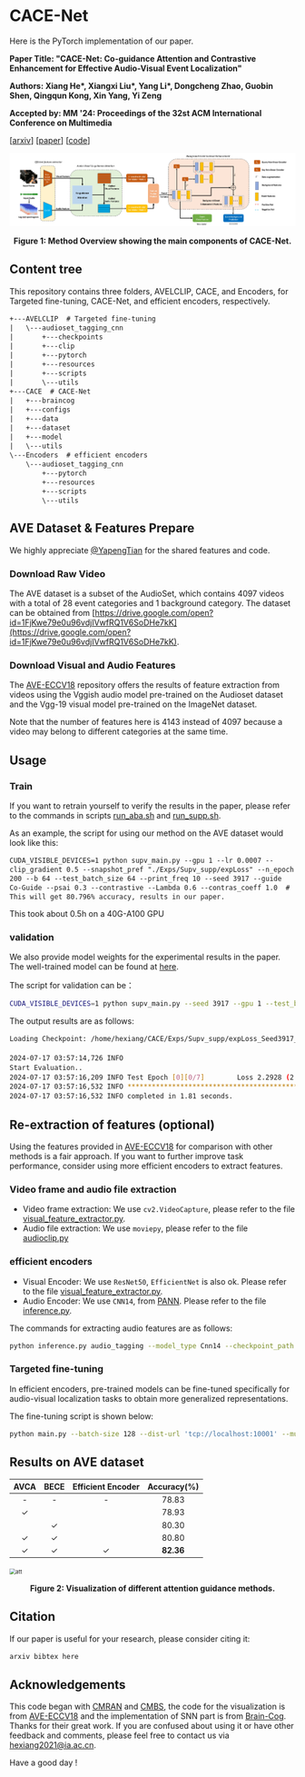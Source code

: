 # CACE-Net

Here is the PyTorch implementation of our paper.

**Paper Title: "CACE-Net: Co-guidance Attention and Contrastive Enhancement for Effective Audio-Visual Event Localization"**

**Authors: Xiang He\*, Xiangxi Liu\*, Yang Li\*, Dongcheng Zhao, Guobin Shen, Qingqun Kong,  Xin Yang, Yi Zeng**

**Accepted by: MM '24: Proceedings of the 32st ACM International Conference on Multimedia**

\[[arxiv]()\] \[[paper]()\] \[[code](https://github.com/Brain-Cog-Lab/CACE-Net)\]

![method](./method.jpg)

<p align="center">   <strong>Figure 1: Method Overview showing the main components of CACE-Net.</strong> </p>

## Content tree

This repository contains three folders, AVELCLIP, CACE, and Encoders, for Targeted fine-tuning, CACE-Net, and efficient encoders, respectively.

```
+---AVELCLIP  # Targeted fine-tuning
|   \---audioset_tagging_cnn
|       +---checkpoints
|       +---clip
|       +---pytorch
|       +---resources
|       +---scripts
|       \---utils
+---CACE  # CACE-Net
|   +---braincog
|   +---configs
|   +---data
|   +---dataset
|   +---model
|   \---utils
\---Encoders  # efficient encoders
    \---audioset_tagging_cnn
        +---pytorch
        +---resources
        +---scripts
        \---utils
```



## AVE Dataset & Features Prepare

We highly appreciate [@YapengTian](https://github.com/YapengTian/AVE-ECCV18) for the shared features and code.

###  Download Raw Video

The AVE dataset is a subset of the AudioSet, which contains 4097 videos with a total of 28 event categories and 1 background category. The dataset can be obtained from [https://drive.google.com/open?id=1FjKwe79e0u96vdjIVwfRQ1V6SoDHe7kK](https://drive.google.com/open?id=1FjKwe79e0u96vdjIVwfRQ1V6SoDHe7kK).

### Download Visual and Audio Features

The [AVE-ECCV18](https://github.com/YapengTian/AVE-ECCV18) repository offers the results of feature extraction from videos using the Vggish audio model pre-trained on the Audioset dataset and the Vgg-19 visual model pre-trained on the ImageNet dataset.

Note that the number of features here is 4143 instead of 4097 because a video may belong to different categories at the same time.



## Usage

### Train

If you want to retrain yourself to verify the results in the paper, please refer to the commands in scripts [run_aba.sh](./run_aba.sh) and [run_supp.sh](./run_supp.sh). 

As an example, the script for using our method on the AVE dataset would look like this:

```shell
CUDA_VISIBLE_DEVICES=1 python supv_main.py --gpu 1 --lr 0.0007 --clip_gradient 0.5 --snapshot_pref "./Exps/Supv_supp/expLoss" --n_epoch 200 --b 64 --test_batch_size 64 --print_freq 10 --seed 3917 --guide Co-Guide --psai 0.3 --contrastive --Lambda 0.6 --contras_coeff 1.0  # This will get 80.796% accuracy, results in our paper.
```

This took about 0.5h on a 40G-A100 GPU

### validation 

We also provide model weights for the experimental results in the paper. The well-trained model can be found at [here](https://huggingface.co/xianghe/cace-net/tree/main).

The script for validation can be：

```bash
CUDA_VISIBLE_DEVICES=1 python supv_main.py --seed 3917 --gpu 1 --test_batch_size 64 --guide Co-Guide --psai 0.3 --contrastive --Lambda 0.6 --contras_coeff 1.0 --evaluate --resume /home/hexiang/CACE/Exps/Supv_supp/expLoss_Seed3917_guide_Co-Guide_psai_0.3_Contrastive_True_contras-coeff_1.0__lambda_0.6/model_epoch_46_top1_80.796_task_Supervised_best_model_psai_0.3_lambda_0.6.pth.tar
```

The output results are as follows:

```bash
Loading Checkpoint: /home/hexiang/CACE/Exps/Supv_supp/expLoss_Seed3917_guide_Co-Guide_psai_0.3_Contrastive_True_contras-coeff_1.0__lambda_0.6/model_epoch_46_top1_80.796_task_Supervised_best_model_psai_0.3_lambda_0.6.pth.tar

2024-07-17 03:57:14,726 INFO
Start Evaluation..
2024-07-17 03:57:16,209 INFO Test Epoch [0][0/7]        Loss 2.2928 (2.2928)    Prec@1 75.000 (75.000)
2024-07-17 03:57:16,532 INFO **************************************************************************         Evaluation results (acc): 80.7960%.
2024-07-17 03:57:16,532 INFO completed in 1.81 seconds.
```



## Re-extraction of features (optional)

Using the features provided in [AVE-ECCV18](https://github.com/YapengTian/AVE-ECCV18) for comparison with other methods is a fair approach. If you want to further improve task performance, consider using more efficient encoders to extract features.

### Video frame and audio file extraction

- Video frame extraction: We use `cv2.VideoCapture`, please refer to the file [visual_feature_extractor.py](./Encoders/visual_feature_extractor.py).
- Audio file extraction: We use `moviepy`, please refer to the file [audioclip.py](audioclip.py)

### efficient encoders

- Visual Encoder: We use `ResNet50`, `EfficientNet` is also ok.  Please refer to the file [visual_feature_extractor.py](./Encoders/visual_feature_extractor.py).
- Audio Encoder: We use `CNN14`, from [PANN](https://github.com/qiuqiangkong/audioset_tagging_cnn). Please refer to the file [inference.py](./Encoders/audioset_tagging_cnn/pytorch/inference.py).

The commands for extracting audio features are as follows:

```bash
python inference.py audio_tagging --model_type Cnn14 --checkpoint_path /home/hexiang/Encoders/audioset_tagging_cnn/checkpoints/Cnn14_mAP=0.431.pth --audio_path="non.wav" --cuda
```

### Targeted fine-tuning

In efficient encoders, pre-trained models can be fine-tuned specifically for audio-visual localization tasks to obtain more generalized representations.

The fine-tuning script is shown below:

```bash
python main.py --batch-size 128 --dist-url 'tcp://localhost:10001' --multiprocessing-distributed --world-size 1 --rank 0
```



## Results on AVE dataset

| AVCA | BECE | Efficient Encoder | Accuracy(%) |
| :--: | :--: | :---------------: | :---------: |
|  -   |  -   |         -         |    78.83    |
|  ✓   |      |                   |    78.93    |
|      |  ✓   |                   |    80.30    |
|  ✓   |  ✓   |                   |    80.80    |
|  ✓   |  ✓   |         ✓         |  **82.36**  |



<img src="D:\Mycode\临时不用的\CACE-Net\att_vis.jpg" alt="att" style="zoom: 67%;" />

<p align="center">   <strong>Figure 2: Visualization of different attention guidance methods.</strong> </p>

## Citation

If our paper is useful for your research, please consider citing it:

```latex
arxiv bibtex here
```



## Acknowledgements

This code began with [CMRAN](https://github.com/FloretCat/CMRAN) and [CMBS](https://github.com/marmot-xy/CMBS), the code for the visualization is from [AVE-ECCV18](https://github.com/YapengTian/AVE-ECCV18) and the implementation of SNN part is from [Brain-Cog](https://github.com/BrainCog-X/Brain-Cog). Thanks for their great work. If you are confused about using it or have other feedback and comments, please feel free to contact us via hexiang2021@ia.ac.cn. 

Have a good day !
